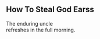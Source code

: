 How To Steal God Earss
----------------------
The enduring uncle  
refreshes in the full morning.  
